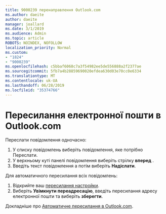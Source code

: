 ```yaml
---
title: 9000239 перенаправлення Outlook.com
ms.author: daeite
author: daeite
manager: joallard
ms.date: 3/1/2019
ms.audience: Admin
ms.topic: article
ROBOTS: NOINDEX, NOFOLLOW
localization_priority: Normal
ms.custom:
- "1824"
- "9000239"
ms.openlocfilehash: c5bbaf6068c7a3f54982ee5de556888a2f2377ae
ms.sourcegitcommit: 5fb7a4b28859690020efdea630d03e70cc0e6334
ms.translationtype: MT
ms.contentlocale: uk-UA
ms.lasthandoff: 06/28/2019
ms.locfileid: "35374766"
---
```

# <a name="forwarding-email-in-outlookcom"></a>Пересилання електронної пошти в Outlook.com

Переслати повідомлення одночасно:

1. У списку повідомлень виберіть повідомлення, яке потрібно Переслати.
2. У верхньому куті панелі повідомлення виберіть стрілку **вперед** .
3. Введіть текст повідомлення а потім виберіть **Надіслати**.

Для автоматичного пересилання всіх повідомлень:

1. Відкрийте ваш [пересилання настройки](https://outlook.live.com/mail/options/mail/forwarding/forwardingOption).
2. Виберіть **Увімкнути переадресацію**, введіть пересилання адресу електронної пошти та виберіть **зберегти**.

Докладніше про [Автоматичне пересилання в Outlook.com](https://support.office.com/article/6246987c-6c8f-4144-b255-14fc07007dad).